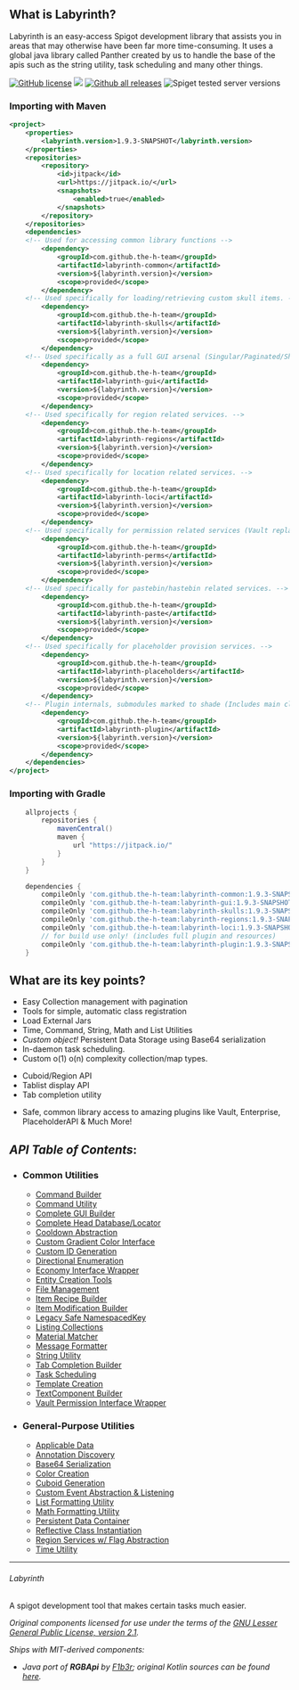 ## What is Labyrinth?
Labyrinth is an easy-access Spigot development library that assists you in areas that may
otherwise have been far more time-consuming. It uses a global java library called Panther created by us to handle the base of the apis such as the string utility, task scheduling and many other things.

[![GitHub license](https://img.shields.io/github/license/the-h-team/Labyrinth.svg)](https://github.com/the-h-team/Labyrinth/blob/master/LICENSE)
[![](https://jitpack.io/v/the-h-team/Labyrinth.svg)](https://jitpack.io/#the-h-team/Labyrinth)
[![Github all releases](https://img.shields.io/github/downloads/the-h-team/Labyrinth/total.svg)](https://gitHub.com/the-h-team/Labyrinth/releases/)
![Spiget tested server versions](https://img.shields.io/spiget/tested-versions/97679)

### Importing with Maven
```xml
<project>
    <properties>
        <labyrinth.version>1.9.3-SNAPSHOT</labyrinth.version>
    </properties>
    <repositories>
        <repository>
            <id>jitpack</id>
            <url>https://jitpack.io/</url>
            <snapshots>
                <enabled>true</enabled>
            </snapshots>
        </repository>
    </repositories>
    <dependencies>
    <!-- Used for accessing common library functions -->
        <dependency>
            <groupId>com.github.the-h-team</groupId>
            <artifactId>labyrinth-common</artifactId>
            <version>${labyrinth.version}</version>
            <scope>provided</scope>
        </dependency>
    <!-- Used specifically for loading/retrieving custom skull items. -->
        <dependency>
            <groupId>com.github.the-h-team</groupId>
            <artifactId>labyrinth-skulls</artifactId>
            <version>${labyrinth.version}</version>
            <scope>provided</scope>
        </dependency>
    <!-- Used specifically as a full GUI arsenal (Singular/Paginated/Shared/Live/Slideshow/Anvil). -->
        <dependency>
            <groupId>com.github.the-h-team</groupId>
            <artifactId>labyrinth-gui</artifactId>
            <version>${labyrinth.version}</version>
            <scope>provided</scope>
        </dependency>
    <!-- Used specifically for region related services. -->
        <dependency>
            <groupId>com.github.the-h-team</groupId>
            <artifactId>labyrinth-regions</artifactId>
            <version>${labyrinth.version}</version>
            <scope>provided</scope>
        </dependency>
    <!-- Used specifically for location related services. -->
        <dependency>
            <groupId>com.github.the-h-team</groupId>
            <artifactId>labyrinth-loci</artifactId>
            <version>${labyrinth.version}</version>
            <scope>provided</scope>
        </dependency>
    <!-- Used specifically for permission related services (Vault replacement). -->
        <dependency>
            <groupId>com.github.the-h-team</groupId>
            <artifactId>labyrinth-perms</artifactId>
            <version>${labyrinth.version}</version>
            <scope>provided</scope>
        </dependency>
    <!-- Used specifically for pastebin/hastebin related services. -->
        <dependency>
            <groupId>com.github.the-h-team</groupId>
            <artifactId>labyrinth-paste</artifactId>
            <version>${labyrinth.version}</version>
            <scope>provided</scope>
        </dependency>
    <!-- Used specifically for placeholder provision services. -->
        <dependency>
            <groupId>com.github.the-h-team</groupId>
            <artifactId>labyrinth-placeholders</artifactId>
            <version>${labyrinth.version}</version>
            <scope>provided</scope>
        </dependency>
    <!-- Plugin internals, submodules marked to shade (Includes main class + plugin.yml, try not to use this) -->
        <dependency>
            <groupId>com.github.the-h-team</groupId>
            <artifactId>labyrinth-plugin</artifactId>
            <version>${labyrinth.version}</version>
            <scope>provided</scope>
        </dependency>
    </dependencies>
</project>
```
### Importing with Gradle
```groovy
    allprojects {
        repositories {
            mavenCentral()
            maven {
                url "https://jitpack.io/"
            }
        }
    }

    dependencies {
        compileOnly 'com.github.the-h-team:labyrinth-common:1.9.3-SNAPSHOT'
        compileOnly 'com.github.the-h-team:labyrinth-gui:1.9.3-SNAPSHOT'
        compileOnly 'com.github.the-h-team:labyrinth-skulls:1.9.3-SNAPSHOT'
        compileOnly 'com.github.the-h-team:labyrinth-regions:1.9.3-SNAPSHOT'
        compileOnly 'com.github.the-h-team:labyrinth-loci:1.9.3-SNAPSHOT'
        // for build use only! (includes full plugin and resources)
        compileOnly 'com.github.the-h-team:labyrinth-plugin:1.9.3-SNAPSHOT'
    }
```

## What are its key points?
+ Easy Collection management with pagination
+ Tools for simple, automatic class registration
+ Load External Jars
+ Time, Command, String, Math and List Utilities
+ _Custom object!_ Persistent Data Storage using Base64 serialization
+ In-daemon task scheduling.
+ Custom o(1) o(n) complexity collection/map types.
* Cuboid/Region API
* Tablist display API
* Tab completion utility
+ Safe, common library access to amazing plugins like Vault, Enterprise, PlaceholderAPI
& Much More!


_API Table of Contents_:
-- 
* ### Common Utilities
  - [Command Builder](https://github.com/the-h-team/Labyrinth/wiki/Commands)
  - [Command Utility](https://github.com/the-h-team/Labyrinth/wiki/Commands)
  - [Complete GUI Builder](https://github.com/the-h-team/Labyrinth/wiki/Unity-Library)
  - [Complete Head Database/Locator](https://github.com/the-h-team/Labyrinth/wiki/Custom-Heads)
  - [Cooldown Abstraction](https://github.com/the-h-team/Labyrinth/wiki/Cooldowns)
  - [Custom Gradient Color Interface](https://github.com/the-h-team/Labyrinth/wiki/Custom-Gradients)
  - [Custom ID Generation](https://github.com/the-h-team/Labyrinth/wiki/StringUtils-first-dive#2-regex-matching)
  - [Directional Enumeration](https://github.com/the-h-team/Labyrinth/wiki/Directional-Enumeration)
  - [Economy Interface Wrapper](https://github.com/the-h-team/Labyrinth/wiki/Economy-Bridge)
  - [Entity Creation Tools](https://github.com/the-h-team/Labyrinth/wiki/Entity-Creation)
  - [File Management](https://github.com/the-h-team/Labyrinth/wiki/File-Management)
  - [Item Recipe Builder](https://github.com/the-h-team/Labyrinth/wiki/Item-Recipe-Builder)
  - [Item Modification Builder](https://github.com/the-h-team/Labyrinth/wiki/Item-modification)
  - [Legacy Safe NamespacedKey](https://github.com/the-h-team/Labyrinth/wiki/StringUtils-first-dive#namespaces)
  - [Listing Collections](https://github.com/the-h-team/Labyrinth/wiki/PaginatedList-Example)
  - [Material Matcher](https://github.com/the-h-team/Labyrinth/wiki/Item-modification)
  - [Message Formatter]()
  - [String Utility](https://github.com/the-h-team/Labyrinth/wiki/StringUtils-first-dive)
  - [Tab Completion Builder]()
  - [Task Scheduling](https://github.com/the-h-team/Labyrinth/wiki/Task-Scheduling)
  - [Template Creation](https://github.com/the-h-team/Templates/wiki)
  - [TextComponent Builder](https://github.com/the-h-team/Labyrinth/wiki/Messages)
  - [Vault Permission Interface Wrapper]()
* ### General-Purpose Utilities
  - [Applicable Data]()
  - [Annotation Discovery](https://github.com/the-h-team/Labyrinth/wiki/Annotation-Discovery)
  - [Base64 Serialization](https://github.com/the-h-team/Labyrinth/wiki/Base64-Serialization)
  - [Color Creation](https://github.com/the-h-team/Labyrinth/wiki/Color-stuff)
  - [Cuboid Generation]()
  - [Custom Event Abstraction & Listening](https://github.com/the-h-team/Labyrinth/wiki/Custom-Events)
  - [List Formatting Utility]()
  - [Math Formatting Utility]()
  - [Persistent Data Container]()
  - [Reflective Class Instantiation]()
  - [Region Services w/ Flag Abstraction]()
  - [Time Utility](https://github.com/the-h-team/Labyrinth/wiki/Get-with-the-times)
  
---
###### Labyrinth
A spigot development tool that makes certain tasks much easier.

*Original components licensed for use under the terms of the [GNU Lesser General Public License, version 2.1](https://www.gnu.org/licenses/old-licenses/lgpl-2.1.en.html).*

*Ships with MIT-derived components:*
- *Java port of **RGBApi** by [F1b3r](https://github.com/F1b3rDEV); original Kotlin sources can be found [here](https://github.com/F1b3rDEV/minecraft-spigot-rgb-chat-support).*
